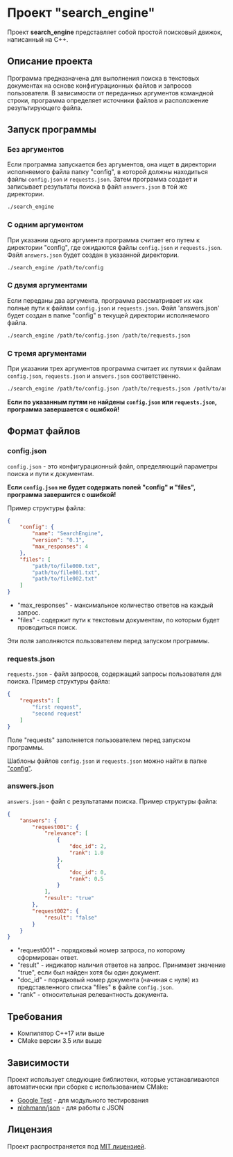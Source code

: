 # Проект "search_engine"

Проект **search_engine** представляет собой простой поисковый движок, написанный на C++.

## Описание проекта

Программа предназначена для выполнения поиска в текстовых документах на основе конфигурационных файлов и запросов пользователя. В зависимости от переданных аргументов командной строки, программа определяет источники файлов и расположение результирующего файла.

## Запуск программы

### Без аргументов

Если программа запускается без аргументов, она ищет в директории исполняемого файла папку "config", в которой должны находиться файлы `config.json` и `requests.json`. Затем программа создает и записывает результаты поиска в файл `answers.json` в той же директории.

```bash
./search_engine
```

### С одним аргументом

При указании одного аргумента программа считает его путем к директории "config", где ожидаются файлы `config.json` и `requests.json`. Файл `answers.json` будет создан в указанной директории.

```bash
./search_engine /path/to/config
```

### С двумя аргументами

Если переданы два аргумента, программа рассматривает их как полные пути к файлам `config.json` и `requests.json`. Файл 'answers.json' будет создан в папке "config" в текущей директории исполняемого файла.

```bash
./search_engine /path/to/config.json /path/to/requests.json
```

### С тремя аргументами

При указании трех аргументов программа считает их путями к файлам `config.json`, `requests.json` и `answers.json` соответственно.

```bash
./search_engine /path/to/config.json /path/to/requests.json /path/to/answers.json
```


__Если по указанным путям не найдены `config.json` или `requests.json`, программа завершается с ошибкой!__
## Формат файлов

### config.json

`config.json` - это конфигурационный файл, определяющий параметры поиска и пути к документам.

__Если `config.json` не будет содержать полей "config" и "files", программа завершится с ошибкой!__

Пример структуры файла:

```json
{
    "config": {
        "name": "SearchEngine",
        "version": "0.1",
        "max_responses": 4
    },
    "files": [
        "path/to/file000.txt",
        "path/to/file001.txt",
        "path/to/file002.txt"
    ]
}
```


- "max_responses" - максимальное количество ответов на каждый запрос.  
- "files" - содержит пути к текстовым документам, по которым будет проводиться поиск.

Эти поля заполняются пользователем перед запуском программы.


### requests.json

`requests.json` - файл запросов, содержащий запросы пользователя для поиска. Пример структуры файла:

```json
{
    "requests": [
        "first request",
        "second request"
    ]
}
```
Поле "requests" заполняется пользователем перед запуском программы.  

Шаблоны файлов `config.json` и `requests.json` можно найти в папке ["config"](./config).

### answers.json

`answers.json` - файл с результатами поиска. Пример структуры файла:

```json
{
    "answers": {
        "request001": {
            "relevance": [
                {
                    "doc_id": 2,
                    "rank": 1.0
                },
                {
                    "doc_id": 0,
                    "rank": 0.5
                }
            ],
            "result": "true"
        },
        "request002": {
            "result": "false"
        }
    }
}
```

- "request001" - порядковый номер запроса, по которому сформирован ответ.  
- "result" - индикатор наличия ответов на запрос. Принимает значение "true", если был найден хотя бы один документ.  
- "doc_id" - порядковый номер документа (начиная с нуля) из представленного списка "files" в файле `config.json`.  
- "rank" - относительная релевантность документа. 


## Требования

- Компилятор C++17 или выше
- CMake версии 3.5 или выше

## Зависимости

Проект использует следующие библиотеки, которые устанавливаются автоматически при сборке с использованием CMake:

- [Google Test](https://github.com/google/googletest) - для модульного тестирования
- [nlohmann/json](https://github.com/nlohmann/json) - для работы с JSON

## Лицензия

Проект распространяется под [MIT лицензией](LICENCE.txt).
